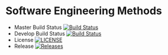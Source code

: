 # Software Engineering Methods

- Master Build Status [![Build Status](https://travis-ci.org/g-nimmo/sem.svg?branch=master)](https://travis-ci.org/g-nimmo/sem)
- Develop Build Status [![Build Status](https://travis-ci.org/g-nimmo/sem.svg?branch=develop)](https://travis-ci.org/g-nimmo/sem)
- License [![LICENSE](https://img.shields.io/github/license/g-nimmo/sem.svg?style=flat-square)](https://github.com/g-nimmo/sem/blob/master/LICENSE)
- Release [![Releases](https://img.shields.io/github/release/g-nimmo/sem/all.svg?style=flat-square)](https://github.com/g-nimmo/sem/releases)